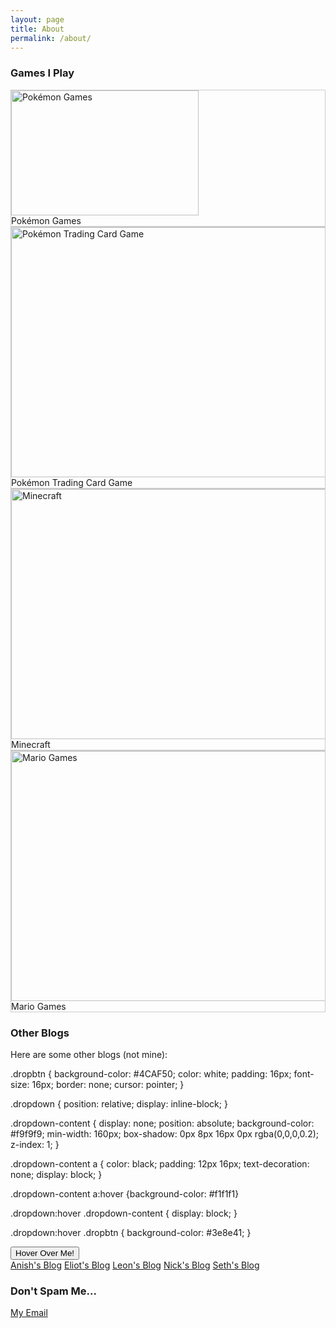 ```yaml
---
layout: page
title: About
permalink: /about/
---
```


### Games I Play

<html>
<head>
<style>
div.gallery {
    border: 1px solid #ccc;
}

div.gallery:hover {
    border: 1px solid #777;
}

div.gallery img {
    width: 100%;
    height: auto;
}

div.desc {
    padding: 15px;
    text-align: center;
}

* {
    box-sizing: border-box;
}

.responsive {
    padding: 0 6px;
    float: left;
    width: 24.99999%;
}

@media only screen and (max-width: 700px){
    .responsive {
        width: 49.99999%;
        margin: 6px 0;
    }
}

@media only screen and (max-width: 500px){
    .responsive {
        width: 100%;
    }
}

.clearfix:after {
    content: "";
    display: table;
    clear: both;
}
</style>
</head>
<body>

<div class="responsive">
  <div class="gallery">
    <a target="_blank" href="http://classic.pokemongames.info/gba/4575/pokemon-x-and-y.png">
      <img src="http://classic.pokemongames.info/gba/4575/pokemon-x-and-y.png" alt="Pokémon Games" width="300" height="200">
    </a>
    <div class="desc">Pokémon Games</div>
  </div>
</div>


<div class="responsive">
  <div class="gallery">
    <a target="_blank" href="http://scontent.cdninstagram.com/t51.2885-15/s480x480/e35/c0.83.669.669/18162135_102467016995245_7368383139250438144_n.jpg?ig_cache_key=MTUwNzI5NzUzMTcyMTYwOTY4Ng%3D%3D.2.c">
      <img src="http://scontent.cdninstagram.com/t51.2885-15/s480x480/e35/c0.83.669.669/18162135_102467016995245_7368383139250438144_n.jpg?ig_cache_key=MTUwNzI5NzUzMTcyMTYwOTY4Ng%3D%3D.2.c" alt="Pokémon Trading Card Game" width="600" height="400">
    </a>
    <div class="desc">Pokémon Trading Card Game</div>
  </div>
</div>

<div class="responsive">
  <div class="gallery">
    <a target="_blank" href="http://www.mtv.co.uk/sites/default/files/styles/image-w-1050-h-1050-scale/public/mtv_uk/galleries/large/2016/01/18/1-westeros-minecraft-minecraft.jpg?itok=spkWiIuo">
      <img src="http://www.mtv.co.uk/sites/default/files/styles/image-w-1050-h-1050-scale/public/mtv_uk/galleries/large/2016/01/18/1-westeros-minecraft-minecraft.jpg?itok=spkWiIuo" alt="Minecraft" width="600" height="400">
    </a>
    <div class="desc">Minecraft</div>
  </div>
</div>

<div class="responsive">
  <div class="gallery">
    <a target="_blank" href="http://cdn3.dualshockers.com/wp-content/uploads/2016/01/Super-Mario-Maker.jpg">
      <img src="http://cdn3.dualshockers.com/wp-content/uploads/2016/01/Super-Mario-Maker.jpg" alt="Mario Games" width="600" height="400">
    </a>
    <div class="desc">Mario Games</div>
  </div>
</div>

<div class="clearfix"></div>

### Other Blogs

Here are some other blogs (not mine):

.dropbtn {
    background-color: #4CAF50;
    color: white;
    padding: 16px;
    font-size: 16px;
    border: none;
    cursor: pointer;
}

.dropdown {
    position: relative;
    display: inline-block;
}

.dropdown-content {
    display: none;
    position: absolute;
    background-color: #f9f9f9;
    min-width: 160px;
    box-shadow: 0px 8px 16px 0px rgba(0,0,0,0.2);
    z-index: 1;
}

.dropdown-content a {
    color: black;
    padding: 12px 16px;
    text-decoration: none;
    display: block;
}

.dropdown-content a:hover {background-color: #f1f1f1}

.dropdown:hover .dropdown-content {
    display: block;
}

.dropdown:hover .dropbtn {
    background-color: #3e8e41;
}
</style>
</head>
<body>

<div class="dropdown">
  <button class="dropbtn">Hover Over Me!</button>
  <div class="dropdown-content">
    <a href="dabeastdoctor.github.io">Anish's Blog</a>
    <a href="eawell.github.io">Eliot's Blog</a>
    <a href="poleymole.github.io>Joel's Blog</a>
    <a href="leontheawesomecoder.github.io">Leon's Blog</a>
    <a href="salohcin1989.github.io">Nick's Blog</a>
    <a href="slambv.github.io">Seth's Blog</a>
  </div>
</div>

### Don't Spam Me...

[My Email](mailto:yoghurtftw@gmail.com)

</body>
</html>
